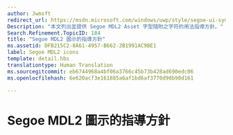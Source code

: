 ```yaml
---
author: Jwmsft
redirect_url: https://msdn.microsoft.com/windows/uwp/style/segoe-ui-symbol-font
Description: "本文列出並提供 Segoe MDL2 Asset 字型隨附之字符的用法指導方針。"
Search.Refinement.TopicID: 184
title: "Segoe MDL2 圖示的指導方針"
ms.assetid: DFB215C2-8A61-4957-B662-3B1991AC9BE1
label: Segoe MDL2 icons
template: detail.hbs
translationtype: Human Translation
ms.sourcegitcommit: eb6744968a4bf06a3766c45b73b428ad690edc06
ms.openlocfilehash: 6e620acf3e161885a6af1bd6af3770d90b90d161

---
```


# Segoe MDL2 圖示的指導方針






<!--HONumber=Aug16_HO3-->


